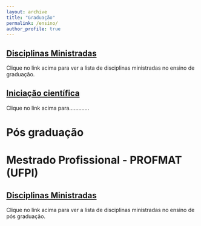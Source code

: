 ```yaml
---
layout: archive
title: "Graduação"
permalink: /ensino/
author_profile: true
---
```


## [Disciplinas Ministradas](/ensino/disciplinasg/)
Clique no link acima para ver a lista de disciplinas ministradas no ensino de graduação.
## [Iniciação científica](/ensino/ic/)
Clique no link acima para.............
# Pós graduação
# Mestrado Profissional - PROFMAT (UFPI)
## [Disciplinas Ministradas](/ensino/disciplinasg/)
Clique no link acima para ver a lista de disciplinas ministradas no ensino de pós graduação.


